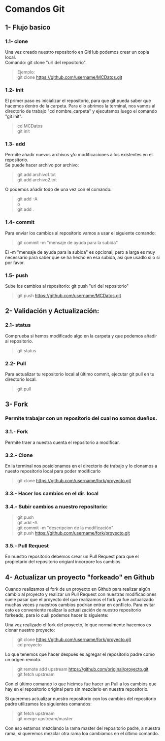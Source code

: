 # Comandos Git
## 1- Flujo basico

### 1.1- clone 
Una vez creado nuestro repositorio en GitHub podemos crear un copia local.   
Comando: git clone "url del repositorio".  
> Ejemplo:  
> git clone https://github.com/username/MCDatos.git

### 1.2- init
El primer paso es inicializar el repositorio, para que git pueda saber que hacemos dentro de la carpeta. Para ello abrimos la terminal, nos vamos al directorio de trabajo "cd nombre_carpeta" y ejecutamos luego el comando "git init".  

> cd MCDatos  
> git init  

### 1.3- add  
Permite añadir nuevos archivos y/o modificaciones a los existentes en el repositorio.  
Se puede hacer archivo por archivo:
> git add archivo1.txt  
> git add archivo2.txt

O podemos añadir todo de una vez con el comando:
> git add -A  
o  
> git add .

### 1.4- commit
Para enviar los cambios al repositorio vamos a usar el siguiente comando:
> git commit -m "mensaje de ayuda para la subida"

El -m "mensaje de ayuda para la subida" es opcional, pero a larga es muy necessario para saber que se ha hecho en esa subida, así que usadlo si o si por favor.

### 1.5- push
Sube los cambios al repositorio: git push "url del repositorio"  
> git push https://github.com/username/MCDatos.git


## 2- Validación y Actualización:
### 2.1- status
Comprueba si hemos modificado algo en la carpeta y que podemos añadir al repositorio. 
> git status

### 2.2- Pull
Para actualizar tu repositorio local al último commit, ejecutar git pull en tu directorio local.
> git pull

## 3- Fork  
### Permite trabajar con un repositorio del cual no somos dueños.
### 3.1.- Fork
Permite traer a nuestra cuenta el repositorio a modificar.  
### 3.2.- Clone
En la terminal nos posicionamos en el directorio de trabajo y lo clonamos a nuesto repositorio local para poder modificarlo  
> git clone https://github.com/username/fork/proyecto.git  

### 3.3.- Hacer los cambios en el dir. local  
### 3.4.- Subir cambios a nuestro repositorio:  
> git push    
> git add -A       
> git commit -m "descripcion de la modificación"  
> git push https://github.com/username/fork/proyecto.git

### 3.5.- Pull Request
En nuestro repositorio debemos crear un Pull Request para que el propietario del repositorio origianl incorpore los cambios.

## 4- Actualizar un proyecto "forkeado" en Github  
Cuando realizamos el fork de un proyecto en Github para realizar algún cambio al proyecto y realizar un Pull Request con nuestras modificaciones suele pasar que el proyecto del que realizamos el fork ya fue actualizado muchas veces y nuestros cambios podrían entrar en conflicto. Para evitar esto es conveniente realizar la actualización de nuestro repositorio forkeado, para lo cuál podemos hacer lo siguiente:  

Una vez realizado el fork del proyecto, lo que normalmente hacemos es clonar nuestro proyecto:  

> git clone https://github.com/username/fork/proyecto.git    
> cd proyecto  

Lo que tenemos que hacer después es agregar el repositorio padre como un origen remoto.  

> git remote add upstream https://github.com/original/proyecto.git  
> git fetch upstream  

Con el último comando lo que hicimos fue hacer un Pull a los cambios que hay en el repositorio original pero sin mezclarlo en nuestra repositorio.  

Si queremos actualizar nuestro repositorio con los cambios del repositorio padre utilizamos los siguientes comandos:  

> git fetch upstream  
> git merge upstream/master  

Con eso estamos mezclando la rama master del repositorio padre, a nuestra rama, si queremos mezclar otra rama loa cambiamos en el último comando.  
